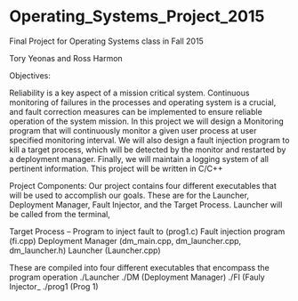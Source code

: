 # Operating_Systems_Project_2015
Final Project for Operating Systems class in Fall 2015

Tory Yeonas and Ross Harmon

Objectives:

Reliability is a key aspect of a mission critical system. 
Continuous monitoring of failures in the processes and operating system is a crucial, and fault correction
measures can be implemented to ensure reliable operation of the system mission. In this project we will 
design a Monitoring program that will continuously monitor a given user process at user specified monitoring 
interval. We will also design a fault injection program to kill a target process, which will be detected by 
the monitor and restarted by a deployment manager. Finally, we will maintain a logging system of all pertinent 
information. This project will be written in C/C++

Project Components:
Our project contains four different executables that will be used to accomplish our goals. These are for the Launcher, Deployment Manager, Fault Injector, and the Target Process. Launcher will be called from the terminal,  

Target Process – Program to inject fault to (prog1.c)
Fault injection program (fi.cpp)
Deployment Manager (dm_main.cpp, dm_launcher.cpp, dm_launcher.h)
Launcher (Launcher.cpp)

These are compiled into four different executables that encompass the program operation
./Launcher
./DM (Deployment Manager)
./FI (Fauly Injector_
./prog1 (Prog 1)
